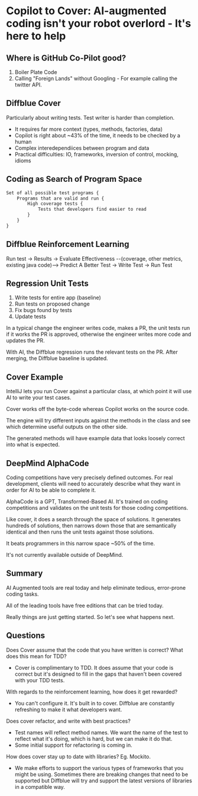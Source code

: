# Copilot to Cover: AI-augmented coding isn't your robot overlord - It's here to help

## Where is GitHub Co-Pilot good?

1. Boiler Plate Code
2. Calling "Foreign Lands" without Googling - For example calling the twitter API.

## Diffblue Cover

Particularly about writing tests. Test writer is harder than completion.
- It requires far more context (types, methods, factories, data)
- Copilot is right about ~43% of the time, it needs to be checked by a human
- Complex interedependiices between program and data
- Practical difficulties: IO, frameworks, inversion of control, mocking, idioms

## Coding as Search of Program Space

```txt
Set of all possible test programs {
    Programs that are valid and run {
        High coverage tests {
            Tests that developers find easier to read
        }
    }
}
```

## Diffblue Reinforcement Learning

Run test -> Results -> Evaluate Effectiveness --(coverage, other metrics, existing java code)--> Predict A Better Test -> Write Test -> Run Test

## Regression Unit Tests

1. Write tests for entire app (baseline)
2. Run tests on proposed change
3. Fix bugs found by tests
4. Update tests

In a typical change the engineer writes code, makes a PR, the unit tests run if it works the PR is approved, otherwise the engineer writes more code and updates the PR.

With AI, the Diffblue regression runs the relevant tests on the PR. After merging, the Diffblue baseline is updated.

## Cover Example

IntelliJ lets you run Cover against a particular class, at which point it will use AI to write your test cases.

Cover works off the byte-code whereas Copilot works on the source code.

The engine will try different inputs against the methods in the class and see which determine useful outputs on the other side.

The generated methods will have example data that looks loosely correct into what is expected.

## DeepMind AlphaCode

Coding competitions have very precisely defined outcomes. For real development, clients will need to accurately describe what they want in order for AI to be able to complete it.

AlphaCode is a GPT, Transformed-Based AI. It's trained on coding competitions and validates on the unit tests for those coding competitions.

Like cover, it does a search through the space of solutions. It generates hundreds of solutions, then narrows down those that are semantically identical and then runs the unit tests against those solutions.

It beats programmers in this narrow space ~50% of the time.

It's not currently available outside of DeepMind.

## Summary

AI Augmented tools are real today and help eliminate tedious, error-prone coding tasks.

All of the leading tools have free editions that can be tried today.

Really things are just getting started. So let's see what happens next.

## Questions

Does Cover assume that the code that you have written is correct? What does this mean for TDD?

- Cover is complimentary to TDD. It does assume that your code is correct but it's designed to fill in the gaps that haven't been covered with your TDD tests.

With regards to the reinforcement learning, how does it get rewarded?

- You can't configure it. It's built in to cover. Diffblue are constantly refreshing to make it what developers want.

Does cover refactor, and write with best practices?

- Test names will reflect method names. We want the name of the test to reflect what it's doing, which is hard, but we can make it do that.
- Some initial support for refactoring is coming in.

How does cover stay up to date with libraries? Eg. Mockito.

- We make efforts to support the various types of frameworks that you might be using. Sometimes there are breaking changes that need to be supported but Diffblue will try and support the latest versions of libraries in a compatible way. 
